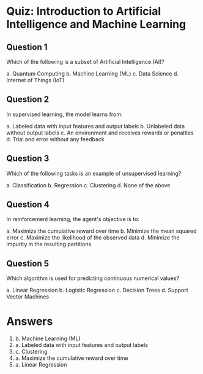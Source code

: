 # Quiz: Introduction to Artificial Intelligence and Machine Learning

## Question 1

Which of the following is a subset of Artificial Intelligence (AI)?

a. Quantum Computing
b. Machine Learning (ML)
c. Data Science
d. Internet of Things (IoT)

## Question 2

In supervised learning, the model learns from:

a. Labeled data with input features and output labels
b. Unlabeled data without output labels
c. An environment and receives rewards or penalties
d. Trial and error without any feedback

## Question 3

Which of the following tasks is an example of unsupervised learning?

a. Classification
b. Regression
c. Clustering
d. None of the above

## Question 4

In reinforcement learning, the agent's objective is to:

a. Maximize the cumulative reward over time
b. Minimize the mean squared error
c. Maximize the likelihood of the observed data
d. Minimize the impurity in the resulting partitions

## Question 5

Which algorithm is used for predicting continuous numerical values?

a. Linear Regression
b. Logistic Regression
c. Decision Trees
d. Support Vector Machines

# Answers

1. b. Machine Learning (ML)
2. a. Labeled data with input features and output labels
3. c. Clustering
4. a. Maximize the cumulative reward over time
5. a. Linear Regression
